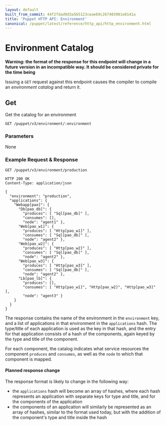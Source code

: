 ```yaml
---
layout: default
built_from_commit: 44f2fdad9d3a565123ceae69c267403981e0141a
title: 'Puppet HTTP API: Environment'
canonical: /puppet/latest/reference/http_api/http_environment.html
---
```


Environment Catalog
===================

**Warning: the format of the response for this endpoint will change in a
future version in an incompatible way. It should be considered private for
the time being**

Issuing a `GET` request against this endpoint causes the compiler to
compile an _environment catalog_ and return it.

Get
---

Get the catalog for an environment

    GET /puppet/v3/environment/:environment

### Parameters

None

### Example Request & Response

    GET /puppet/v3/environment/production

    HTTP 200 OK
    Content-Type: application/json

    {
      "environment": "production",
      "applications": {
        "Webapp[pao]": {
          "Db[pao_db]": {
            "produces": [ "Sql[pao_db]" ],
            "consumes": [],
            "node": "agent1" },
          "Web[pao_w1]": {
            "produces": [ "Http[pao_w1]" ],
            "consumes": [ "Sql[pao_db]" ],
            "node": "agent2" },
          "Web[pao_w2]": {
            "produces": [ "Http[pao_w2]" ],
            "consumes": [ "Sql[pao_db]" ],
            "node": "agent2" },
          "Web[pao_w3]": {
            "produces": [ "Http[pao_w3]" ],
            "consumes": [ "Sql[pao_db]" ],
            "node": "agent2" },
          "Lb[pao_lb]": {
            "produces": [],
            "consumes": [ "Http[pao_w1]", "Http[pao_w2]", "Http[pao_w3]" ],
            "node": "agent3" }
        }
      }
    }

The response contains the name of the environment in the `environment` key,
and a list of applications in that environment in the `applications`
hash. The type/title of each application is used as the key in that hash,
and the entry for that application consists of a hash of the components,
again keyed by the type and title of the component.

For each component, the catalog indicates what service resources the
component `produces` and `consumes`, as well as the `node` to which that
component is mapped.

#### Planned response change

The response format is likely to change in the following way:

* the `applications` hash will become an array of hashes, where each hash
  represents an application with separate keys for type and title, and for
  the components of the application
* the components of an application will similarly be represented as an
  array of hashes, similar to the format used today, but with the addition
  of the component's type and title inside the hash

